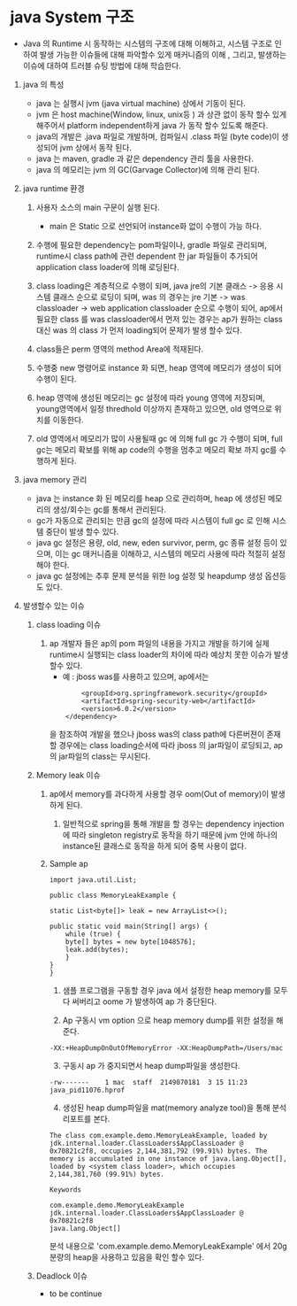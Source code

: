 # java System 구조
- Java 의 Runtime 시 동작하는 시스템의 구조에 대해 이해하고, 시스템 구조로 인하여 발생 가능한 이슈들에 대해 파악할수 있게 매커니즘의 이해 , 그리고, 발생하는 이슈에 대하여 트러블 슈팅 방법에 대해 학습한다.

1. java 의 특성
   - java 는 실행시 jvm (java virtual machine) 상에서 기동이 된다.
   - jvm 은 host machine(Window, linux, unix등 ) 과 상관 없이 동작 할수 있게 해주어서 platform independent하게 java 가 동작 할수 있도록 해준다. 
   - java의 개발은 .java 파일로 개발하며, 컴파일시 .class 파일 (byte code)이 생성되어 jvm 상에서 동작 된다.
   - java 는 maven, gradle 과 같은 dependency 관리 툴을 사용한다.
   - java 의 메모리는 jvm 의 GC(Garvage Collector)에 의해 관리 된다.

2. java runtime 환경
    1. 사용자 소스의 main 구문이 실행 된다. 
        - main 은 Static 으로 선언되어 instance화 없이 수행이 가능 하다.

    2. 수행에 필요한 dependency는 pom파일이나, gradle 파일로 관리되며, runtime시 class path에 관련 dependent 한 jar 파일들이 추가되어 application class loader에 의해 로딩된다.
    3. class loading은 계층적으로 수행이 되며, java jre의 기본 클래스 -> 응용 시스템 클래스 순으로 로딩이 되며, 
was 의 경우는 jre 기본 -> was classloader -> web application classloader 순으로 수행이 되어, ap에서 필요한 class 를 was classloader에서 먼저 있는 경우는 ap가 원하는 class 대신 was 의 class 가 먼저 loading되어 문제가 발생 할수 있다.

    4. class들은 perm 영역의 method Area에 적재된다. 
    5. 수행중 new 명령어로 instance 화 되면, heap 영역에 메모리가 생성이 되어 수행이 된다.
    6. heap 영역에 생성된 메모리는 gc 설정에 따라 young 영역에 저장되며, young영역에서 일정 thredhold 이상까지 존재하고 있으면, old 영역으로 위치를 이동한다. 
    7. old 영역에서 메모리가 많이 사용될때 gc 에 의해 full gc 가 수행이 되며, full gc는 메모리 확보를 위해 ap code의 수행을 멈추고 메모리 확보 까지 gc를 수행하게 된다.

3. java memory 관리
    - java 는 instance 화 된 메모리를 heap 으로 관리하며, heap 에 생성된 메모리의 생성/회수는 gc를 통해서 관리된다.
    - gc가 자동으로 관리되는 만큼 gc의 설정에 따라 시스템이 full gc 로 인해 시스템 중단이 발생 할수 있다. 
    - java gc 설정은 용량, old, new, eden survivor, perm, gc 종류 설정 등이 있으며, 이는 gc 매커니즘을 이해하고, 시스템의 메모리 사용에 따라 적절히 설정 해야 한다.
    - java gc 설정에는 추후 문제 분석을 위한 log 설정 및 heapdump 생성 옵션등도 있다. 
4.  발생할수 있는 이슈
    1.  class loading 이슈
        1.  ap 개발자 들은 ap의 pom 파일의 내용을 가지고 개발을 하기에 실제 runtime시 실행되는 class loader의 차이에 따라 예상치 못한 이슈가 발생 할수 있다. 
            - 예 : jboss was를 사용하고 있으며, ap에서는 
            ``` <dependency>
                    <groupId>org.springframework.security</groupId>
                    <artifactId>spring-security-web</artifactId>
                    <version>6.0.2</version>
                </dependency>
            ```
            을 참조하여 개발을 했으나 
            jboss was의 class path에 다른버젼이 존재 할 경우에는 class loading순서에 따라 jboss 의 jar파일이 로딩되고, ap의 jar파일의 class는 무시된다.
    2.  Memory leak 이슈
        1.  ap에서 memory를 과다하게 사용할 경우 oom(Out of memory)이 발생하게 된다. 
            1.  일반적으로 spring을 통해 개발을 할 경우는 dependency injection에 따라 singleton registry로 동작을 하기 때문에 jvm 안에 하나의 instance된 클래스로 동작을 하게 되어 중복 사용이 없다.
        2.  Sample ap 

            ``` import java.util.ArrayList;
            import java.util.List;

            public class MemoryLeakExample {
            
            static List<byte[]> leak = new ArrayList<>();

            public static void main(String[] args) {
                while (true) {
                byte[] bytes = new byte[1048576];
                leak.add(bytes);
                }
            }
            }
            ```
            1. 샘플 프로그램을 구동할 경우 java 에서 설정한 heap memory를 모두 다 써버리고 oome 가 발생하여 ap 가 중단된다.

            2. Ap 구동시 vm option 으로 heap memory dump를 위한 설정을 해준다.
            ```
            -XX:+HeapDumpOnOutOfMemoryError -XX:HeapDumpPath=/Users/mac
            ```

            3. 구동시 ap 가 중지되면서 heap dump파일을 생성한다.
            ```
            -rw-------    1 mac  staff  2149070181  3 15 11:23 java_pid11076.hprof
            ```

            4. 생성된 heap dump파일을 mat(memory analyze tool)을 통해 분석리포트를 본다.
            ```
            The class com.example.demo.MemoryLeakExample, loaded by jdk.internal.loader.ClassLoaders$AppClassLoader @ 0x70821c2f8, occupies 2,144,381,792 (99.91%) bytes. The memory is accumulated in one instance of java.lang.Object[], loaded by <system class loader>, which occupies 2,144,381,760 (99.91%) bytes.

            Keywords

            com.example.demo.MemoryLeakExample
            jdk.internal.loader.ClassLoaders$AppClassLoader @ 0x70821c2f8
            java.lang.Object[]

            ``` 
            분석 내용으로 'com.example.demo.MemoryLeakExample' 에서 20g 분량의 heap을 사용하고 있음을 확인 할수 있다.



    1.  Deadlock 이슈

        - to be continue
